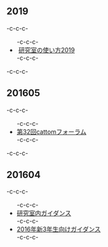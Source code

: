 <h2>2019</h2>-c-c-c-<ul>-c-c-c- 	<li> <a href="https://lab.ueda.tech/?presenpress=%e7%a0%94%e7%a9%b6%e5%ae%a4%e3%81%ae%e4%bd%bf%e3%81%84%e6%96%b92019">研究室の使い方2019</a></li>-c-c-c-</ul>-c-c-c-<h2>201605</h2>-c-c-c-<ul>-c-c-c- 	<li><a href="https://blog.ueda.asia/?presenpress=%E7%AC%AC32%E5%9B%9Ecattom%E3%83%95%E3%82%A9%E3%83%BC%E3%83%A9%E3%83%A0#/" target="_blank" rel="noopener noreferrer">第32回cattomフォーラム</a></li>-c-c-c-</ul>-c-c-c-<h2>201604</h2>-c-c-c-<ul>-c-c-c- 	<li><a href="https://lab.ueda.asia/?presenpress=%e6%a5%bd%e3%81%97%e3%81%84%ef%bc%88%ef%bc%9f%ef%bc%89%e7%a0%94%e7%a9%b6%e5%ae%a4%e7%94%9f%e6%b4%bb%e3%81%ae%e3%81%9f%e3%82%81%e3%81%ab" target="_blank" rel="noopener noreferrer">研究室内ガイダンス</a></li>-c-c-c- 	<li><a href="https://lab.ueda.asia/?presenpress=2016%e5%b9%b4%e5%ba%a6%e3%82%ac%e3%82%a4%e3%83%80%e3%83%b3%e3%82%b9" target="_blank" rel="noopener noreferrer">2016年新3年生向けガイダンス</a></li>-c-c-c-</ul>
